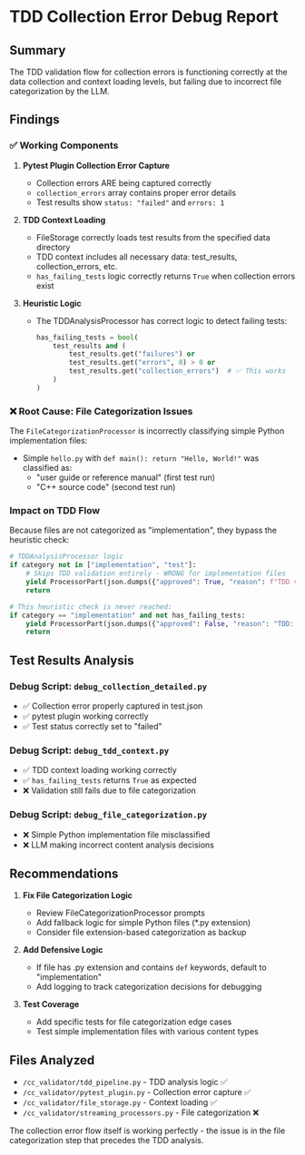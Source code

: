 # TDD Collection Error Debug Report

## Summary

The TDD validation flow for collection errors is functioning correctly at the data collection and context loading levels, but failing due to incorrect file categorization by the LLM.

## Findings

### ✅ Working Components

1. **Pytest Plugin Collection Error Capture**
   - Collection errors ARE being captured correctly
   - `collection_errors` array contains proper error details
   - Test results show `status: "failed"` and `errors: 1`

2. **TDD Context Loading**  
   - FileStorage correctly loads test results from the specified data directory
   - TDD context includes all necessary data: test_results, collection_errors, etc.
   - `has_failing_tests` logic correctly returns `True` when collection errors exist

3. **Heuristic Logic**
   - The TDDAnalysisProcessor has correct logic to detect failing tests:
     ```python
     has_failing_tests = bool(
         test_results and (
             test_results.get("failures") or
             test_results.get("errors", 0) > 0 or
             test_results.get("collection_errors")  # ✅ This works
         )
     )
     ```

### ❌ Root Cause: File Categorization Issues

The `FileCategorizationProcessor` is incorrectly classifying simple Python implementation files:

- Simple `hello.py` with `def main(): return "Hello, World!"` was classified as:
  - "user guide or reference manual" (first test run)  
  - "C++ source code" (second test run)

### Impact on TDD Flow

Because files are not categorized as "implementation", they bypass the heuristic check:

```python
# TDDAnalysisProcessor logic
if category not in ["implementation", "test"]:
    # Skips TDD validation entirely - WRONG for implementation files
    yield ProcessorPart(json.dumps({"approved": True, "reason": f"TDD validation not required for {category} files."}))
    return

# This heuristic check is never reached:
if category == "implementation" and not has_failing_tests:
    yield ProcessorPart(json.dumps({"approved": False, "reason": "TDD: Implementation change without a failing test."}))
    return
```

## Test Results Analysis

### Debug Script: `debug_collection_detailed.py`
- ✅ Collection error properly captured in test.json
- ✅ pytest plugin working correctly
- ✅ Test status correctly set to "failed"

### Debug Script: `debug_tdd_context.py`  
- ✅ TDD context loading working correctly
- ✅ `has_failing_tests` returns `True` as expected
- ❌ Validation still fails due to file categorization

### Debug Script: `debug_file_categorization.py`
- ❌ Simple Python implementation file misclassified
- ❌ LLM making incorrect content analysis decisions

## Recommendations

1. **Fix File Categorization Logic**
   - Review FileCategorizationProcessor prompts
   - Add fallback logic for simple Python files (*.py extension)
   - Consider file extension-based categorization as backup

2. **Add Defensive Logic**
   - If file has .py extension and contains `def` keywords, default to "implementation"
   - Add logging to track categorization decisions for debugging

3. **Test Coverage**
   - Add specific tests for file categorization edge cases
   - Test simple implementation files with various content types

## Files Analyzed

- `/cc_validator/tdd_pipeline.py` - TDD analysis logic ✅
- `/cc_validator/pytest_plugin.py` - Collection error capture ✅  
- `/cc_validator/file_storage.py` - Context loading ✅
- `/cc_validator/streaming_processors.py` - File categorization ❌

The collection error flow itself is working perfectly - the issue is in the file categorization step that precedes the TDD analysis.